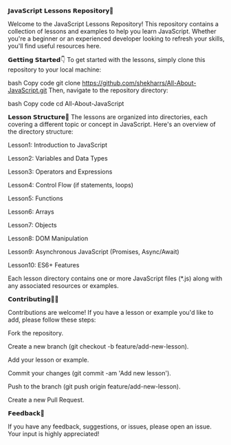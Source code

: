 𝗝𝗮𝘃𝗮𝗦𝗰𝗿𝗶𝗽𝘁 𝗟𝗲𝘀𝘀𝗼𝗻𝘀 𝗥𝗲𝗽𝗼𝘀𝗶𝘁𝗼𝗿𝘆🚀

Welcome to the JavaScript Lessons Repository! This repository contains a collection of lessons and examples to help you learn JavaScript. Whether you're a beginner or an experienced developer looking to refresh your skills, you'll find useful resources here.

𝗚𝗲𝘁𝘁𝗶𝗻𝗴 𝗦𝘁𝗮𝗿𝘁𝗲𝗱👇
To get started with the lessons, simply clone this repository to your local machine:

bash
Copy code
git clone https://github.com/shekharrs/All-About-JavaScript.git
Then, navigate to the repository directory:

bash
Copy code
cd All-About-JavaScript

𝗟𝗲𝘀𝘀𝗼𝗻 𝗦𝘁𝗿𝘂𝗰𝘁𝘂𝗿𝗲📝
The lessons are organized into directories, each covering a different topic or concept in JavaScript. Here's an overview of the directory structure:

Lesson1: Introduction to JavaScript

Lesson2: Variables and Data Types

Lesson3: Operators and Expressions

Lesson4: Control Flow (if statements, loops)

Lesson5: Functions

Lesson6: Arrays

Lesson7: Objects

Lesson8: DOM Manipulation

Lesson9: Asynchronous JavaScript (Promises, Async/Await)

Lesson10: ES6+ Features

Each lesson directory contains one or more JavaScript files (*.js) along with any associated resources or examples.



𝗖𝗼𝗻𝘁𝗿𝗶𝗯𝘂𝘁𝗶𝗻𝗴👨‍💻

Contributions are welcome! If you have a lesson or example you'd like to add, please follow these steps:

Fork the repository.

Create a new branch (git checkout -b feature/add-new-lesson).

Add your lesson or example.

Commit your changes (git commit -am 'Add new lesson').

Push to the branch (git push origin feature/add-new-lesson).

Create a new Pull Request.


𝗙𝗲𝗲𝗱𝗯𝗮𝗰𝗸🎃

If you have any feedback, suggestions, or issues, please open an issue. Your input is highly appreciated!
